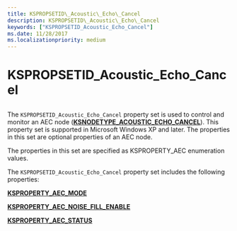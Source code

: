 ```yaml
---
title: KSPROPSETID\_Acoustic\_Echo\_Cancel
description: KSPROPSETID\_Acoustic\_Echo\_Cancel
keywords: ["KSPROPSETID_Acoustic_Echo_Cancel"]
ms.date: 11/28/2017
ms.localizationpriority: medium
---
```


# KSPROPSETID\_Acoustic\_Echo\_Cancel


## <span id="ddk_kspropsetid_acoustic_echo_cancel_ks"></span><span id="DDK_KSPROPSETID_ACOUSTIC_ECHO_CANCEL_KS"></span>


The `KSPROPSETID_Acoustic_Echo_Cancel` property set is used to control and monitor an AEC node ([**KSNODETYPE\_ACOUSTIC\_ECHO\_CANCEL**](ksnodetype-acoustic-echo-cancel.md)). This property set is supported in Microsoft Windows XP and later. The properties in this set are optional properties of an AEC node.

The properties in this set are specified as KSPROPERTY\_AEC enumeration values.

The `KSPROPSETID_Acoustic_Echo_Cancel` property set includes the following properties:

[**KSPROPERTY\_AEC\_MODE**](ksproperty-aec-mode.md)

[**KSPROPERTY\_AEC\_NOISE\_FILL\_ENABLE**](ksproperty-aec-noise-fill-enable.md)

[**KSPROPERTY\_AEC\_STATUS**](ksproperty-aec-status.md)

 

 





